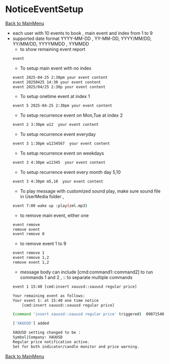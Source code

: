 
# NoticeEventSetup
[Back to MainMenu](/docs/helpmain.md)
   * each user with 10 events to book , main event and index from 1 to 9
   * supported date format YYYY-MM-DD , YY-MM-DD, YYYY/MM/DD, YY/MM/DD,  YYYYMMDD ,   YYMMDD     
     - to show remaining event report
      ~~~bash
      event
      ~~~
     - To setup main event with no index
      ~~~bash 
      event 2025-04-25 2:30pm your event content   
      event 20250425 14:30 your event content   
      event 2025/04/25 2:30p your event content   
      ~~~
     - To setup onetime event at index 1 
      ~~~bash 
      event 5 2025-04-25 2:30pm your event content   
      ~~~
     - To setup recurrence event on Mon,Tue at index 2 
      ~~~bash
      event 2 3:30pm w12  your event content
      ~~~
     - To setup recurrence event everyday
      ~~~bash
      event 3 1:30pm w1234567  your event content   
      ~~~
     - To setup recurrence event on weekdays
      ~~~bash
      event 3 4:30pm w12345  your event content   
      ~~~
     - To setup recurrence event every month day 5,10
      ~~~bash
      event 3 4:30pm m5,10  your event content   
      ~~~
     - To play message with customized sound play, make sure sound file in UserMedia folder ,
      ~~~ bash
      event 7:00 wake up :play(zml.mp3)
      ~~~
     - to remove main event, either one
      ~~~bash
      event remove 
      remove event 
      event remove 0
      ~~~
     - to remove event 1 to 9
      ~~~bash
      event remove 1
      event remove 1,2
      remove event 1,2
      ~~~
     - message body can include  [cmd:command1::command2]  to run commands 1 and 2 , :: to separate multiple commands
      ~~~bash
      event 1 15:40 [cmd:insert xauusd::xauusd regular price]
      ~~~  
      ~~~bash
      Your remaining event as follows:
      Your event 1: at 15:40 one time notice
          [cmd:insert xauusd::xauusd regular price]

      (command 'insert xauusd::xauusd regular price' triggered)  0907154002-0436b2

      ['XAUUSD'] added

      XAUUSD setting changed to be :
      Symbol|Company: XAUUSD
      Regular price notification active.
      Set for both indicator/candle monitor and price warning.
      ~~~
   [Back to MainMenu](/docs/helpmain.md)